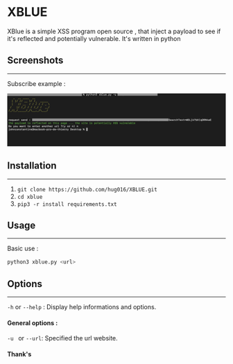 # XBLUE

XBlue is a simple XSS program open source , that inject a payload to see if it's reflected and potentially vulnerable. It's written in python


## Screenshots

-------------------

Subscribe example :

![subscribe example](./image/Main.png)


## Installation

-------------------

1. `git clone https://github.com/hug016/XBLUE.git`
2. `cd xblue`
3. `pip3 -r install requirements.txt`

## Usage

-------------------

Basic use :

```bash
python3 xblue.py <url>
```

## Options

-------------------

`-h` or `--help`  : Display help informations and options.

#### General options :

`-u ` or `--url`: Specified the url website.


#### Thank's

